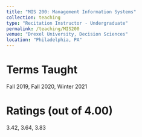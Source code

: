 ```yaml
---
title: "MIS 200: Management Information Systems"
collection: teaching
type: "Recitation Instructor - Undergraduate"
permalink: /teaching/MIS200
venue: "Drexel University, Decision Sciences"
location: "Philadelphia, PA"
---
```


Terms Taught
======
Fall 2019, Fall 2020, Winter 2021

Ratings (out of 4.00)
======
3.42, 3.64, 3.83
